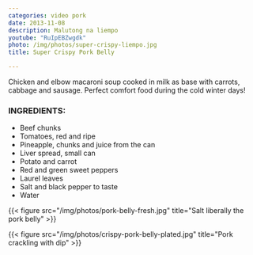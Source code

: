 ```yaml
---
categories: video pork
date: 2013-11-08
description: Malutong na liempo
youtube: "RuIpEBZwgdk"
photo: /img/photos/super-crispy-liempo.jpg
title: Super Crispy Pork Belly

---
```


Chicken and elbow macaroni soup cooked in milk as base with carrots, cabbage and sausage. Perfect comfort food during the cold winter days!

### INGREDIENTS:
* Beef chunks
* Tomatoes, red and ripe
* Pineapple, chunks and juice from the can
* Liver spread, small can
* Potato and carrot
* Red and green sweet peppers
* Laurel leaves
* Salt and black pepper to taste
* Water

{{< figure src="/img/photos/pork-belly-fresh.jpg" title="Salt liberally the pork belly" >}}

{{< figure src="/img/photos/crispy-pork-belly-plated.jpg" title="Pork crackling with dip" >}}

